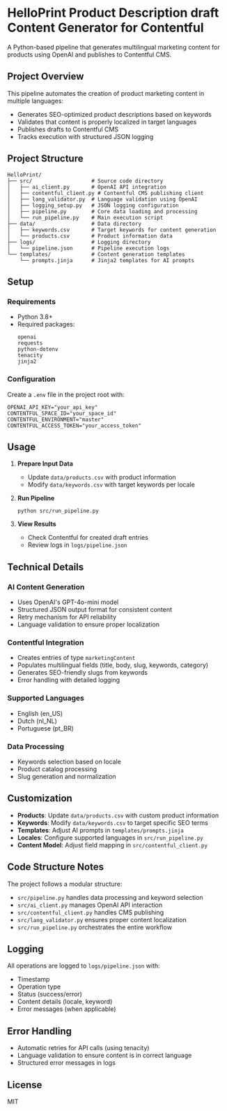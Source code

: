 # HelloPrint Product Description draft Content Generator for Contentful

A Python-based pipeline that generates multilingual marketing content for products using OpenAI and publishes to Contentful CMS.

## Project Overview

This pipeline automates the creation of product marketing content in multiple languages:
- Generates SEO-optimized product descriptions based on keywords
- Validates that content is properly localized in target languages
- Publishes drafts to Contentful CMS
- Tracks execution with structured JSON logging

## Project Structure

```
HelloPrint/
├── src/                   # Source code directory
│   ├── ai_client.py       # OpenAI API integration
│   ├── contentful_client.py # Contentful CMS publishing client
│   ├── lang_validator.py  # Language validation using OpenAI
│   ├── logging_setup.py   # JSON logging configuration
│   ├── pipeline.py        # Core data loading and processing
│   └── run_pipeline.py    # Main execution script
├── data/                  # Data directory
│   ├── keywords.csv       # Target keywords for content generation
│   └── products.csv       # Product information data
├── logs/                  # Logging directory
│   └── pipeline.json      # Pipeline execution logs
└── templates/             # Content generation templates
    └── prompts.jinja      # Jinja2 templates for AI prompts
```

## Setup

### Requirements
- Python 3.8+
- Required packages:
  ```
  openai
  requests
  python-dotenv
  tenacity
  jinja2
  ```

### Configuration
Create a `.env` file in the project root with:
```
OPENAI_API_KEY="your_api_key"
CONTENTFUL_SPACE_ID="your_space_id"
CONTENTFUL_ENVIRONMENT="master"
CONTENTFUL_ACCESS_TOKEN="your_access_token"
```

## Usage

1. **Prepare Input Data**
   - Update `data/products.csv` with product information
   - Modify `data/keywords.csv` with target keywords per locale

2. **Run Pipeline**
   ```
   python src/run_pipeline.py
   ```

3. **View Results**
   - Check Contentful for created draft entries
   - Review logs in `logs/pipeline.json`

## Technical Details

### AI Content Generation
- Uses OpenAI's GPT-4o-mini model
- Structured JSON output format for consistent content
- Retry mechanism for API reliability
- Language validation to ensure proper localization

### Contentful Integration
- Creates entries of type `marketingContent`
- Populates multilingual fields (title, body, slug, keywords, category)
- Generates SEO-friendly slugs from keywords
- Error handling with detailed logging

### Supported Languages
- English (en_US)
- Dutch (nl_NL)
- Portuguese (pt_BR)

### Data Processing
- Keywords selection based on locale
- Product catalog processing
- Slug generation and normalization

## Customization

- **Products**: Update `data/products.csv` with custom product information
- **Keywords**: Modify `data/keywords.csv` to target specific SEO terms
- **Templates**: Adjust AI prompts in `templates/prompts.jinja`
- **Locales**: Configure supported languages in `src/run_pipeline.py`
- **Content Model**: Adjust field mapping in `src/contentful_client.py`

## Code Structure Notes

The project follows a modular structure:
- `src/pipeline.py` handles data processing and keyword selection
- `src/ai_client.py` manages OpenAI API interaction
- `src/contentful_client.py` handles CMS publishing
- `src/lang_validator.py` ensures proper content localization
- `src/run_pipeline.py` orchestrates the entire workflow

## Logging

All operations are logged to `logs/pipeline.json` with:
- Timestamp
- Operation type
- Status (success/error)
- Content details (locale, keyword)
- Error messages (when applicable)

## Error Handling

- Automatic retries for API calls (using tenacity)
- Language validation to ensure content is in correct language
- Structured error messages in logs

## License

MIT



